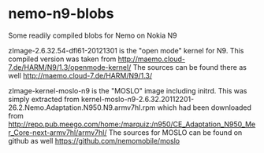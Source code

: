nemo-n9-blobs
=============

Some readily compiled blobs for Nemo on Nokia N9


zImage-2.6.32.54-dfl61-20121301 is the "open mode" kernel for N9. This compiled version was taken from http://maemo.cloud-7.de/HARM/N9/1.3/openmode-kernel/ The sources can be found there as well http://maemo.cloud-7.de/HARM/N9/1.3/

zImage-kernel-moslo-n9 is the "MOSLO" image including initrd. This was simply extracted from kernel-moslo-n9-2.6.32.20112201-26.2.Nemo.Adaptation.N950.N9.armv7hl.rpm which had been downloaded from http://repo.pub.meego.com/home:/marquiz:/n950/CE_Adaptation_N950_Mer_Core-next-armv7hl/armv7hl/ The sources for MOSLO can be found on github as well https://github.com/nemomobile/moslo


